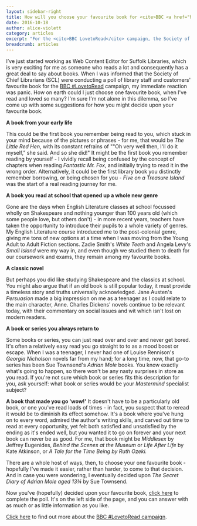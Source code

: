 ```yaml
---
layout: sidebar-right
title: How will you choose your favourite book for <cite>BBC <a href="https://twitter.com/hashtag/lovetoread?f=tweets&vertical=news&src=hash">#LovetoRead</a>?</cite>
date: 2016-10-18
author: alice-violett
category: articles
excerpt: "For the <cite>BBC LovetoRead</cite> campaign, the Society of Chief Librarians (SCL) want to know what YOUR favourite book is. But, Web Content Editor Alice Violett asks, how do you go about making such a big decision?"
breadcrumb: articles
---
```


I’ve just started working as Web Content Editor for Suffolk Libraries, which is very exciting for me as someone who reads a lot and consequently has a great deal to say about books. When I was informed that the Society of Chief Librarians (SCL) were conducting a poll of library staff and customers' favourite book for the [BBC #LovetoRead](http://www.bbc.co.uk/programmes/articles/57pvFwzbJHfmp3Gpjt44vQc/lovetoread-celebrating-the-pleasures-of-reading) campaign, my immediate reaction was panic. How on earth could I just choose one favourite book, when I've read and loved so many? I'm sure I'm not alone in this dilemma, so I've come up with some suggestions for how you might decide upon your favourite book.

**A book from your early life**

This could be the first book you remember being read to you, which stuck in your mind because of the pictures or phrases - for me, that would be <cite>The Little Red Hen</cite>, with its constant refrains of ""Oh very well then, I'll do it myself,” she said. And so she did!" It might be the first book you remember reading by yourself - I vividly recall being confused by the concept of chapters when reading <cite>Fantastic Mr. Fox</cite>, and initially trying to read it in the wrong order. Alternatively, it could be the first library book you distinctly remember borrowing, or being chosen for you - <cite>Five on a Treasure Island</cite> was the start of a real reading journey for me.

**A book you read at school that opened up a whole new genre**

Gone are the days when English Literature classes at school focussed wholly on Shakespeare and nothing younger than 100 years old (which some people love, but others don't) - in more recent years, teachers have taken the opportunity to introduce their pupils to a whole variety of genres. My English Literature course introduced me to the post-colonial genre, giving me tons of new options at a time when I was moving from the Young Adult to Adult Fiction sections. Zadie Smith's <cite>White Teeth</cite> and Angela Levy's <cite>Small Island</cite> were my way in, and even though we studied them to death for our coursework and exams, they remain among my favourite books.

**A classic novel**

But perhaps you did like studying Shakespeare and the classics at school. You might also argue that if an old book is still popular today, it must provide a timeless story and truths universally acknowledged. Jane Austen's <cite>Persuasion</cite> made a big impression on me as a teenager as I could relate to the main character, Anne. Charles Dickens' novels continue to be relevant today, with their commentary on social issues and wit which isn't lost on modern readers.

**A book or series you always return to**

Some books or series, you can just read over and over and never get bored. It's often a relatively easy read you go straight to to as a mood boost or escape. When I was a teenager, I never had one of Louise Rennison's <cite>Georgia Nicholson</cite> novels far from my hand; for a long time, now, that go-to series has been Sue Townsend's <cite>Adrian Mole</cite> books. You know exactly what's going to happen, so there won't be any nasty surprises in store as you read. If you're not sure which book or series fits this description for you, ask yourself: what book or series would be your <cite>Mastermind</cite> specialist subject?

**A book that made you go 'wow!'**
It doesn't have to be a particularly old book, or one you've read loads of times - in fact, you suspect that to reread it would be to diminish its effect somehow.  It's a book where you've hung on to every word, admired the author's writing skills, and carved out time to read at every opportunity, yet felt both satisfied and unsatisfied by the ending as it's ended well, but you wanted it to go on forever and your next book can never be as good. For me, that book might be <cite>Middlesex</cite> by Jeffrey Eugenides, <cite>Behind the Scenes at the Museum</cite> or <cite>Life After Life</cite> by Kate Atkinson, or <cite>A Tale for the Time Being<cite> by Ruth Ozeki.

There are a whole host of ways, then, to choose your one favourite book - hopefully I've made it easier, rather than harder, to come to that decision. And in case you were wondering, I eventually decided upon <cite>The Secret Diary of Adrian Mole aged 13¾</cite> by Sue Townsend.

<div class="{% include /c/generic-panel.html %}">

<p>Now you've (hopefully) decided upon your favourite book, <a href="http://goscl.com/lovetoread/">click here</a> to complete the poll. It's on the left side of the page, and you can answer with as much or as little information as you like.</p>

<p><a href="http://www.bbc.co.uk/programmes/articles/57pvFwzbJHfmp3Gpjt44vQc/lovetoread-celebrating-the-pleasures-of-reading">Click here</a> to find out more about the <a href="https://twitter.com/hashtag/lovetoread?f=tweets&vertical=news&src=hash">BBC #LovetoRead campaign</a>.</p>

</div>

